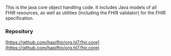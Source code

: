 This is the java core object handling code. It includes Java models of all FHIR resources, as well as utilities (including the FHIR validator) for the FHIR specification.

### Repository
[https://github.com/hapifhir/org.hl7.fhir.core](https://github.com/hapifhir/org.hl7.fhir.core)